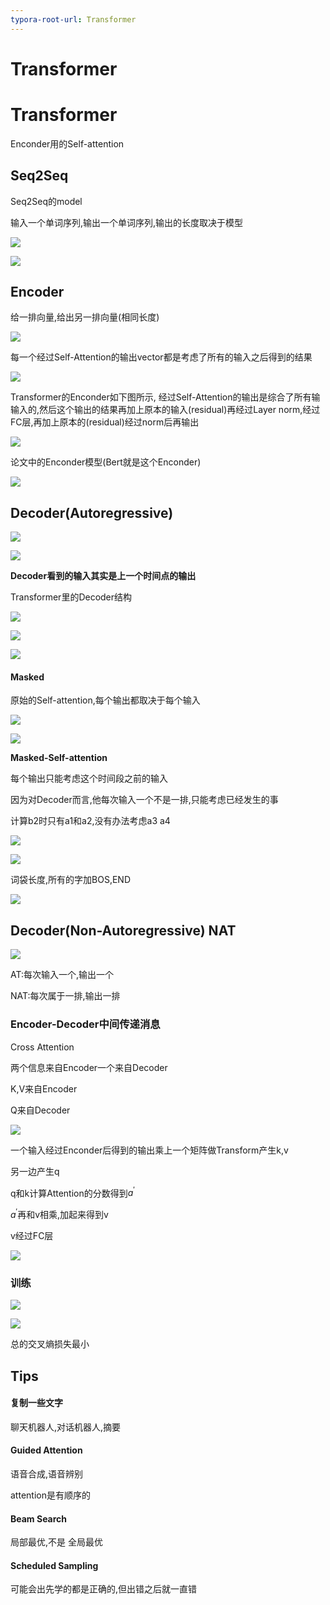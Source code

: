 ```yaml
---
typora-root-url: Transformer
---
```


# Transformer

# Transformer

Enconder用的Self-attention

## Seq2Seq

Seq2Seq的model

输入一个单词序列,输出一个单词序列,输出的长度取决于模型

![](1.png)

![](2.png)

## Encoder

给一排向量,给出另一排向量(相同长度)

![](3.png)

每一个经过Self-Attention的输出vector都是考虑了所有的输入之后得到的结果

![](4.png)

Transformer的Enconder如下图所示, 经过Self-Attention的输出是综合了所有输输入的,然后这个输出的结果再加上原本的输入(residual)再经过Layer norm,经过FC层,再加上原本的(residual)经过norm后再输出

![](5.png)

论文中的Enconder模型(Bert就是这个Enconder)

![](6.png)

##  Decoder(Autoregressive)

![](7.png)

![](8.png)

**Decoder看到的输入其实是上一个时间点的输出**

Transformer里的Decoder结构

![](9.png)

![](10.png)

![](11.png)

#### Masked

原始的Self-attention,每个输出都取决于每个输入

![](12.png)

![](14.png)

**Masked-Self-attention**

每个输出只能考虑这个时间段之前的输入 

因为对Decoder而言,他每次输入一个不是一排,只能考虑已经发生的事

计算b2时只有a1和a2,没有办法考虑a3  a4

![](13.png)

![](15.png)

词袋长度,所有的字加BOS,END

![](16.png)

##  Decoder(Non-Autoregressive) NAT

![](17.png)

AT:每次输入一个,输出一个

NAT:每次属于一排,输出一排

### Encoder-Decoder中间传递消息

Cross Attention

两个信息来自Encoder一个来自Decoder

K,V来自Encoder

Q来自Decoder

![](18.png)

一个输入经过Enconder后得到的输出乘上一个矩阵做Transform产生k,v

另一边产生q

q和k计算Attention的分数得到$a^{'}$

$a^{'}$再和v相乘,加起来得到v

v经过FC层

![](19.png)

### 训练

![](20.png)

![](21.png)

总的交叉熵损失最小

## Tips

#### 复制一些文字

聊天机器人,对话机器人,摘要

#### Guided Attention

语音合成,语音辨别

attention是有顺序的

#### Beam Search

局部最优,不是 全局最优

#### Scheduled Sampling

可能会出先学的都是正确的,但出错之后就一直错